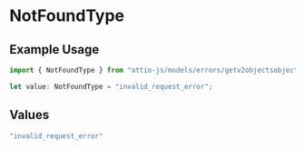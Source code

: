 # NotFoundType

## Example Usage

```typescript
import { NotFoundType } from "attio-js/models/errors/getv2objectsobject.js";

let value: NotFoundType = "invalid_request_error";
```

## Values

```typescript
"invalid_request_error"
```